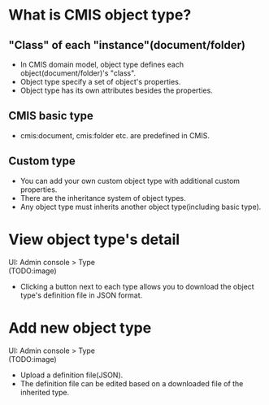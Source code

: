 # What is CMIS object type?
## "Class" of each "instance"(document/folder)
- In CMIS domain model, object type defines each object(document/folder)'s "class".
- Object type specify a set of object's properties.
- Object type has its own attributes besides the properties.

## CMIS basic type
- cmis:document, cmis:folder etc. are predefined in CMIS.

## Custom type
- You can add your own custom object type with additional custom properties.
- There are the inheritance system of object types.
- Any object type must inherits another object type(including basic type).

# View object type's detail
UI: Admin console > Type  
(TODO:image)  
- Clicking a button next to each type allows you to download the object type's definition file in JSON format.  

# Add new object type
UI: Admin console > Type  
(TODO:image)  
- Upload a definition file(JSON).
- The definition file can be edited based on a downloaded file of the inherited type.